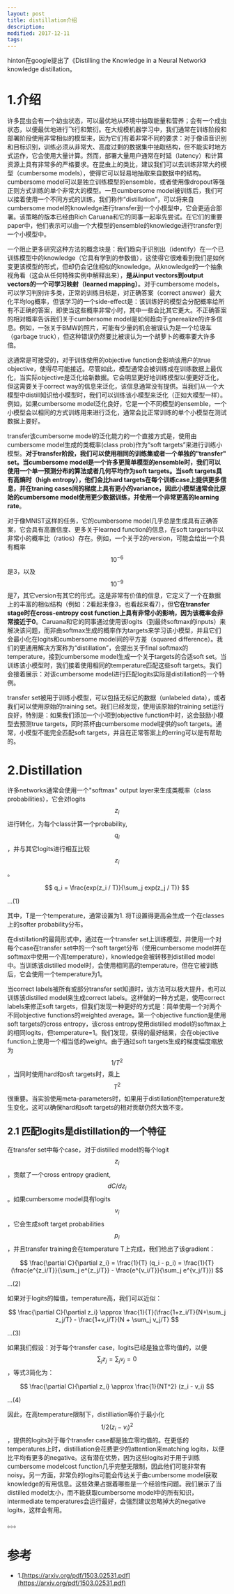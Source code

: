 ```yaml
---
layout: post
title: distillation介绍
description: 
modified: 2017-12-11
tags: 
---
```


hinton在google提出了《Distilling the Knowledge in a Neural Network》 knowledge distillation。

# 1.介绍

许多昆虫会有一个幼虫状态，可以最优地从环境中抽取能量和营养；会有一个成虫状态，以便最优地进行飞行和繁衍。在大规模机器学习中，我们通常在训练阶段和部署阶段使用非常相似的模型来，因为它们有着非常不同的要求：对于像语音识别和目标识别，训练必须从非常大、高度过剩的数据集中抽取结构，但不能实时地方式运作，它会使用大量计算。然而，部署大量用户通常在时延（latency）和计算资源上具有非常多的严格要求。在昆虫上的类比，建议我们可以去训练非常大的模型（cumbersome models），使得它可以轻易地抽取来自数据中的结构。cumbersome model可以是独立训练模型的ensemble，或者使用像dropout等强正则方式训练的单个非常大的模型。一旦cumbersome model被训练后，我们可以接着使用一个不同方式的训练，我们称作“distillation”，可以将来自cumbersome model的knowledge进行transfer到一个小模型中，它会更适合部署。该策略的版本已经由Rich Caruana和它的同事一起率先尝试。在它们的重要paper中，他们表示可以由一个大模型的ensemble的knowledge进行transfer到一个小模型中。

一个阻止更多研究这种方法的概念块是：我们趋向于识别出（identify）在一个已训练模型中的knowledge（它具有学到的参数值），这使得它很难看到我们是如何变更该模型的形式，但却仍会记住相似的knowledge。从knowledge的一个抽象视角看（这会从任何特殊实例中解释出来），**是从input vectors到output vectors的一个可学习映射（learned mapping）**。对于cumbersome models，可以学习判别许多类，正常的训练目标是，对正确答案（correct answer）最大化平均log概率，但该学习的一个side-effect是：该训练好的模型会分配概率给所有不正确的答案，即使当这些概率非常小时，其中一些会比其它更大。不正确答案的相对概率告诉我们关于cumbersome model是如何趋向于gnerealize的许多信息。例如，一张关于BMW的照片，可能有少量的机会被误认为是一个垃圾车（garbage truck），但这种错误仍然要比被误认为一个胡萝卜的概率要大许多倍。

这通常是可接受的，对于训练使用的objective function会影响该用户的true objective，使得尽可能接近。尽管如此，模型通常会被训练成在训练数据上最优化，当实际objective是泛化给新数据。它会明显更好地训练模型以便更好泛化，但这需要关于correct way的信息来泛化，该信息通常没有提供。当我们从一个大模型中distill知识给小模型时，我们可以训练该小模型来泛化（正如大模型一样）。例如，如果cumbersome model泛化良好，它是一个不同模型的ensemble，一个小模型会以相同的方式训练用来进行泛化，通常会比正常训练的单个小模型在测试数据上要好。

transfer该cumbersome model的泛化能力的一个直接方式是，使用由cumbersome model生成的类概率(class prob)作为“soft targets”来进行训练小模型。**对于transfer阶段，我们可以使用相同的训练集或者一个单独的"transfer" set。当cumbersome model是一个许多更简单模型的ensemble时，我们可以使用一个单一预测分布的算法或者几何平均作为soft targets。当soft targets具有高熵时（high entropy），他们会比hard targets在每个训练case上提供更多信息，并在traning cases间的梯度上具有更小的variance，因此小模型通常会比原始的cumbersome model使用更少数据训练，并使用一个非常更高的learning rate**。

对于像MNIST这样的任务，它的cumbersome model几乎总是生成具有正确答案，它会具有高置信度、更多关于learned function的信息，在soft targerts中以非常小的概率比（ratios）存在。例如，一个关于2的version，可能会给出一个具有概率$$10^{-6}$$是3，以及$$10^{-9}$$是7，其它version有其它的形式。这是非常有价值的信息，它定义了一个在数据上的丰富的相似结构（例如：2看起来像3，也看起来看7），但**它在transfer stage时在cross-entropy cost function上具有非常小的影响，因为该概率会非常接近于0**。Caruana和它的同事通过使用该logits（到最终softmax的inputs）来解决该问题，而非由softmax生成的概率作为targets来学习该小模型，并且它们会最小化在logits和cumbersome model间的平方差（squared difference）。我们的更通用解决方案称为“distillation”，会提出关于final softmax的temperature，接到cumbersome model生成一个关于targets的合适soft set。当训练该小模型时，我们接着使用相同的temperature匹配这些soft targets。我们会接着展示：对该cumbersome model进行匹配logits实际是distillation的一个特例。

transfer set被用于训练小模型，可以包括无标记的数据（unlabeled data），或者我们可以使用原始的training set。我们已经发现，使用该原始的training set运行良好，特别是：如果我们添加一个小项到objective function中时，这会鼓励小模型去预测true targets，同时茶杯由cumbersome model提供的soft targets。通常，小模型不能完全匹配soft targets，并且在正常答案上的erring可以是有帮助的。

# 2.Distillation

许多networks通常会使用一个"softmax" output layer来生成类概率（class probabilities），它会对logits $$z_i$$进行转化，为每个class计算一个probability, $$q_i$$，并与其它logits进行相互比较$$z_i$$。

$$
q_i = \frac{exp(z_i / T)}{\sum_j exp(z_j / T)}
$$

...(1)

其中，T是一个temperature，通常设置为1. 将T设置得更高会生成一个在classes上的softer probability分布。

在distillation的最简形式中，通过在一个transfer set上训练模型，并使用一个对每个case在transfer set中的一个soft target分布（使用cumbersome model并在softmax中使用一个高temperature），knowledge会被转移到distilled model中。当训练该distilled model时，会使用相同高的temperature，但在它被训练后，它会使用一个temperature为1。

当correct labels被所有或部分transfer set知道时，该方法可以极大提升，也可以训练该distilled model来生成correct labels。这样做的一种方式是，使用correct labels来修正soft targets，但我们发现一种更好的方式是：简单使用一个对两个不同objective functions的weighted average。第一个objective function是使用soft targets的cross entropy，该cross entropy使用distilled model的softmax上的相同logits，但temperature=1。我们发现，获得的最好结果，会在objective function上使用一个相当低的weight。由于通过soft targets生成的梯度幅度缩放为 $$1/T^2$$，当同时使用hard和osft targets时，乘上$$T^2$$很重要。当实验使用meta-parameters时，如果用于distillation的temperature发生变化，这可以确保hard和soft targets的相对贡献仍然大致不变。

## 2.1 匹配logits是distillation的一个特征

在transfer set中每个case，对于distilled model的每个logit $$z_i$$，贡献了一个cross entropy gradient, $$dC/ dz_i$$。如果cumbersome model具有logits $$v_i$$，它会生成soft target probabilities $$p_i$$，并且transfer training会在temperature T上完成，我们给出了该gradient：

$$
\frac{\partial C}{\partial z_i} = \frac{1}{T} (q_i - p_i) = \frac{1}{T} (\frac{e^{z_i/T}}{\sum_j e^{z_j/T}} - \frac{e^{v_i/T}}{\sum_j e^{v_j/T}})
$$

...(2)

如果对于logits的幅值，temperature高，我们可以近似：

$$
\frac{\partial C}{\partial z_i}  \approx \frac{1}{T}(\frac{1+z_i/T}{N+\sum_j z_j/T} - \frac{1+v_i/T}{N + \sum_j v_j/T}
$$

...(3)

如果我们假设：对于每个transfer case，logits已经是独立零均值的，以便$$\sum_j z_j = \sum_j v_j = 0$$，等式3简化为：

$$
\frac{\partial C}{\partial z_i} \approx \frac{1}{NT^2} (z_i - v_i)
$$

...(4)

因此，在高temperature限制下，distilliation等价于最小化$$1/2(z_i - v_i)^2$$，提供的logits对于每个transfer case都是独立零均值的。在更低的temperatures上时，distilliation会花费更少的attention来matching logits，以便比平均有更多的negative。这有潜在优势，因为这些logits对于用于训练cumbersome modelcost function几乎完整无限制，因此他们可能非常有noisy。另一方面，非常负的logits可能会传达关于由cumbersome model获取knowledge的有用信息。这些效果占据着哪些是一个经验性问题。我们展示了当distilled model太小，而不能获取cumbersome model中的所有知识，intermediate temperatures会运行最好，会强烈建议忽略掉大的negative logits，这样会有用。

。。。


# 参考


- 1.[https://arxiv.org/pdf/1503.02531.pdf](https://arxiv.org/pdf/1503.02531.pdf)